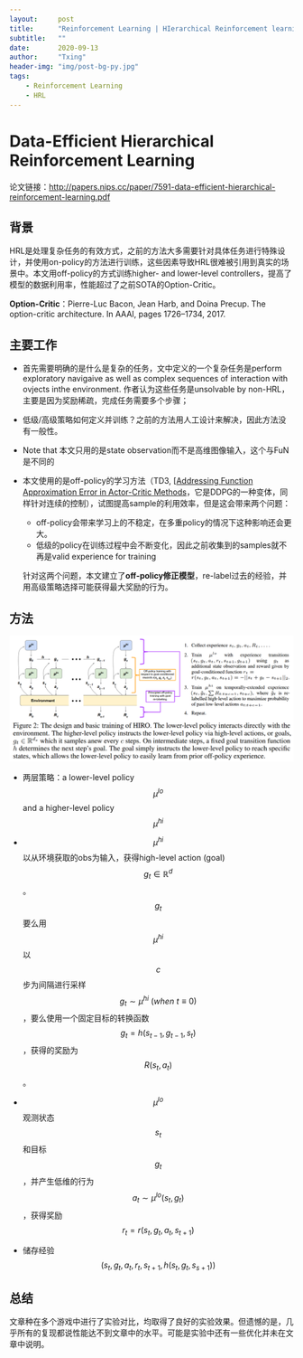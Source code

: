 ```yaml
---
layout:     post
title:      "Reinforcement Learning | HIerarchical Reinforcement learning with Off-policy correction (HIRO)"
subtitle:   ""
date:       2020-09-13
author:     "Txing"
header-img: "img/post-bg-py.jpg"
tags:
    - Reinforcement Learning
    - HRL
---
```


# Data-Efficient Hierarchical Reinforcement Learning  

论文链接：http://papers.nips.cc/paper/7591-data-efficient-hierarchical-reinforcement-learning.pdf

## 背景

HRL是处理复杂任务的有效方式，之前的方法大多需要针对具体任务进行特殊设计，并使用on-policy的方法进行训练，这些因素导致HRL很难被引用到真实的场景中。本文用off-policy的方式训练higher- and lower-level controllers，提高了模型的数据利用率，性能超过了之前SOTA的Option-Critic。

**Option-Critic**：Pierre-Luc Bacon, Jean Harb, and Doina Precup. The option-critic architecture. In AAAI, pages 1726–1734, 2017.  

## 主要工作

- 首先需要明确的是什么是复杂的任务，文中定义的一个复杂任务是perform exploratory navigaive as well as complex sequences of interaction with ovjects inthe environment. 作者认为这些任务是unsolvable by non-HRL，主要是因为奖励稀疏，完成任务需要多个步骤；

- 低级/高级策略如何定义并训练？之前的方法用人工设计来解决，因此方法没有一般性。

- Note that 本文只用的是state observation而不是高维图像输入，这个与FuN是不同的

- 本文使用的是off-policy的学习方法（TD3, [[Addressing Function Approximation Error in Actor-Critic Methods](https://link.zhihu.com/?target=http%3A//proceedings.mlr.press/v80/fujimoto18a/fujimoto18a.pdf)，它是DDPG的一种变体，同样针对连续的控制），试图提高sample的利用效率，但是这会带来两个问题：

  - off-policy会带来学习上的不稳定，在多重policy的情况下这种影响还会更大。
  - 低级的policy在训练过程中会不断变化，因此之前收集到的samples就不再是valid experience for training

  针对这两个问题，本文建立了**off-policy修正模型**，re-label过去的经验，并用高级策略选择可能获得最大奖励的行为。

## 方法

![](https://raw.githubusercontent.com/txing-casia/txing-casia.github.io/master/img/20200912-1.png)



- 两层策略：a lower-level policy $$\mu^{lo}$$ and a higher-level policy $$\mu^{hi}$$ 

- $$\mu^{hi}$$以从环境获取的obs为输入，获得high-level action (goal) $$g_t\in \mathbb{R}^d$$。$$g_t$$要么用$$\mu^{hi}$$以$$c$$步为间隔进行采样$$g_t\sim \mu^{hi}\  (when\ t\equiv 0)$$，要么使用一个固定目标的转换函数$$g_t=h(s_{t-1},g_{t-1},s_t)$$，获得的奖励为$$R(s_t,a_t)$$。

- $$\mu^{lo}$$观测状态$$s_t$$和目标$$ g_t$$，并产生低维的行为$$a_t\sim \mu^{lo}(s_t, g_t)$$，获得奖励$$r_t=r(s_t,g_t,a_t,s_{t+1})$$
- 储存经验$$(s_t,g_t,a_t,r_t,s_{t+1},h(s_t,g_t,s_{s+1}))$$







## 总结

文章种在多个游戏中进行了实验对比，均取得了良好的实验效果。但遗憾的是，几乎所有的复现都说性能达不到文章中的水平。可能是实验中还有一些优化并未在文章中说明。







